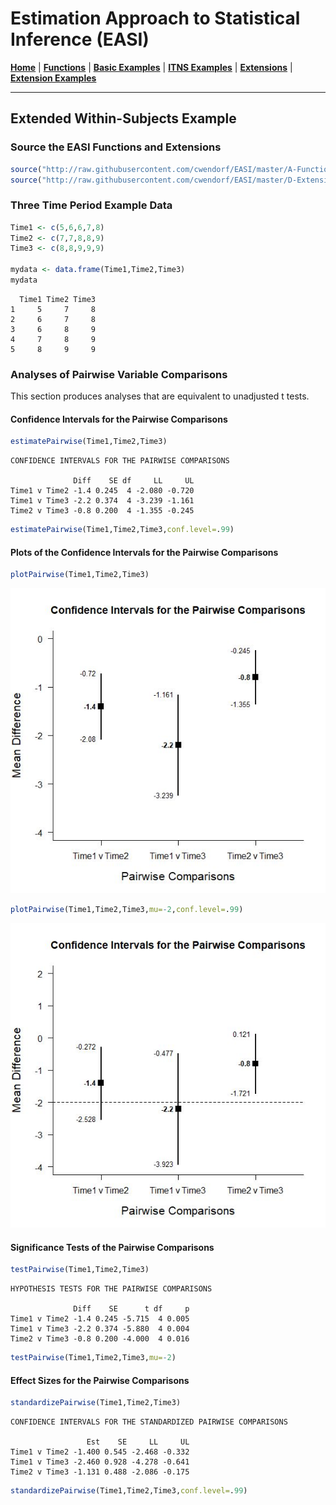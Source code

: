 # Estimation Approach to Statistical Inference (EASI)

[**Home**](https://github.com/cwendorf/EASI/) | 
[**Functions**](https://github.com/cwendorf/EASI/tree/master/A-Functions) | 
[**Basic Examples**](https://github.com/cwendorf/EASI/tree/master/B-BasicExamples) | 
[**ITNS Examples**](https://github.com/cwendorf/EASI/tree/master/C-ITNSExamples) | 
[**Extensions**](https://github.com/cwendorf/EASI/tree/master/D-Extensions) | 
[**Extension Examples**](https://github.com/cwendorf/EASI/tree/master/E-ExtensionExamples) 

---

## Extended Within-Subjects Example

### Source the EASI Functions and Extensions

```r
source("http://raw.githubusercontent.com/cwendorf/EASI/master/A-Functions/ALL_EASI_FUNCTIONS.R")
source("http://raw.githubusercontent.com/cwendorf/EASI/master/D-Extensions/ALL_EASI_EXTENSIONS.R")
```

### Three Time Period Example Data

```r
Time1 <- c(5,6,6,7,8)
Time2 <- c(7,7,8,8,9)
Time3 <- c(8,8,9,9,9)

mydata <- data.frame(Time1,Time2,Time3)
mydata
```
```
  Time1 Time2 Time3
1     5     7     8
2     6     7     8
3     6     8     9
4     7     8     9
5     8     9     9
```

### Analyses of Pairwise Variable Comparisons

This section produces analyses that are equivalent to unadjusted t tests.

#### Confidence Intervals for the Pairwise Comparisons

```r
estimatePairwise(Time1,Time2,Time3)
```
```
CONFIDENCE INTERVALS FOR THE PAIRWISE COMPARISONS

              Diff    SE df     LL     UL
Time1 v Time2 -1.4 0.245  4 -2.080 -0.720
Time1 v Time3 -2.2 0.374  4 -3.239 -1.161
Time2 v Time3 -0.8 0.200  4 -1.355 -0.245
```
```r
estimatePairwise(Time1,Time2,Time3,conf.level=.99)
```

#### Plots of the Confidence Intervals for the Pairwise Comparisons

```r
plotPairwise(Time1,Time2,Time3)
```
<kbd><img src="ExtendedWithinSubjectsFigure1.jpg"></kbd>
```r
plotPairwise(Time1,Time2,Time3,mu=-2,conf.level=.99)
```
<kbd><img src="ExtendedWithinSubjectsFigure2.jpg"></kbd>

#### Significance Tests of the Pairwise Comparisons

```r
testPairwise(Time1,Time2,Time3)
```
```
HYPOTHESIS TESTS FOR THE PAIRWISE COMPARISONS

              Diff    SE      t df     p
Time1 v Time2 -1.4 0.245 -5.715  4 0.005
Time1 v Time3 -2.2 0.374 -5.880  4 0.004
Time2 v Time3 -0.8 0.200 -4.000  4 0.016
```
```r
testPairwise(Time1,Time2,Time3,mu=-2)
```

#### Effect Sizes for the Pairwise Comparisons

```r
standardizePairwise(Time1,Time2,Time3)
```
```
CONFIDENCE INTERVALS FOR THE STANDARDIZED PAIRWISE COMPARISONS

                 Est    SE     LL     UL
Time1 v Time2 -1.400 0.545 -2.468 -0.332
Time1 v Time3 -2.460 0.928 -4.278 -0.641
Time2 v Time3 -1.131 0.488 -2.086 -0.175
```
```r
standardizePairwise(Time1,Time2,Time3,conf.level=.99)
```
